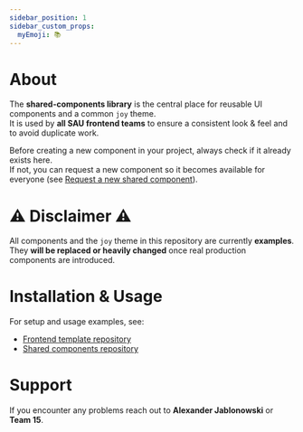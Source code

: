 ```yaml
---
sidebar_position: 1
sidebar_custom_props:
  myEmoji: 📚
---
```


# About

The **shared-components library** is the central place for reusable UI components and a common `joy` theme.  
It is used by **all SAU frontend teams** to ensure a consistent look & feel and to avoid duplicate work.

Before creating a new component in your project, always check if it already exists here.  
If not, you can request a new component so it becomes available for everyone (see [Request a new shared component](./request-shared-component.md)).

# ⚠️ Disclaimer ⚠️

All components and the `joy` theme in this repository are currently **examples**.  
They **will be replaced or heavily changed** once real production components are introduced.

# Installation & Usage

For setup and usage examples, see:  
- [Frontend template repository](https://github.com/Agile-Software-Engineering-25/frontend-template)  
- [Shared components repository](https://github.com/Agile-Software-Engineering-25/shared-components)  


# Support

If you encounter any problems reach out to **Alexander Jablonowski** or **Team 15**.
